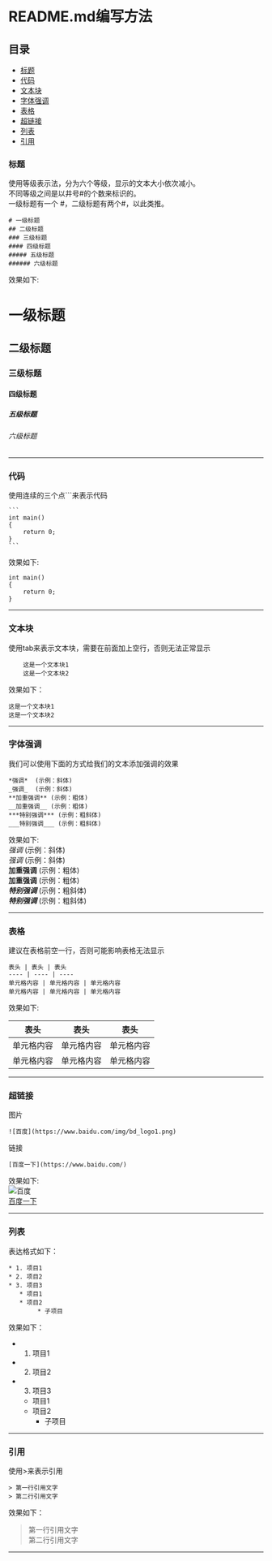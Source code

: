README.md编写方法
===================================

## 目录
* [标题](#标题)
* [代码](#代码)
* [文本块](#文本块)
* [字体强调](#字体强调)
* [表格](#表格)
* [超链接](#超链接)
* [列表](#列表)
* [引用](#引用)

### 标题
使用等级表示法，分为六个等级，显示的文本大小依次减小。  
不同等级之间是以井号#的个数来标识的。  
一级标题有一个 #，二级标题有两个#，以此类推。  

	# 一级标题  
	## 二级标题  
	### 三级标题  
	#### 四级标题  
	##### 五级标题  
	###### 六级标题  

效果如下:  
# 一级标题  
## 二级标题  
### 三级标题  
#### 四级标题  
##### 五级标题  
###### 六级标题  

***


### 代码
使用连续的三个点```来表示代码  

	```
	int main()
	{
		return 0;
	}
	```

效果如下: 
```
int main()
{
	return 0;
}
```

***


### 文本块
使用tab来表示文本块，需要在前面加上空行，否则无法正常显示  

	  
		这是一个文本块1
		这是一个文本块2
效果如下：

	这是一个文本块1
	这是一个文本块2

***


### 字体强调
我们可以使用下面的方式给我们的文本添加强调的效果  

	*强调*  (示例：斜体)  
	_强调_  (示例：斜体)  
	**加重强调** (示例：粗体)  
	__加重强调__ (示例：粗体)  
	***特别强调*** (示例：粗斜体)  
	___特别强调___ (示例：粗斜体)  

效果如下:  
*强调*  (示例：斜体)  
_强调_  (示例：斜体)  
**加重强调** (示例：粗体)  
__加重强调__ (示例：粗体)  
***特别强调*** (示例：粗斜体)  
___特别强调___ (示例：粗斜体)  

***



### 表格
建议在表格前空一行，否则可能影响表格无法显示  

	
	表头 | 表头 | 表头
	---- | ---- | ----
	单元格内容 | 单元格内容 | 单元格内容
	单元格内容 | 单元格内容 | 单元格内容

效果如下:  

 表头 | 表头 | 表头
 ---- | ---- | ----  
 单元格内容 | 单元格内容 | 单元格内容 
 单元格内容 | 单元格内容 | 单元格内容  
 
***



### 超链接

图片  

	![百度](https://www.baidu.com/img/bd_logo1.png)

链接  

	[百度一下](https://www.baidu.com/) 

效果如下:  
![百度](https://www.baidu.com/img/bd_logo1.png)  
[百度一下](https://www.baidu.com/)   

***




### 列表
表达格式如下：  
```
* 1. 项目1  
* 2. 项目2  
* 3. 项目3  
   * 项目1  
   * 项目2 
		* 子项目
```
效果如下：  
* 1. 项目1  
* 2. 项目2  
* 3. 项目3  
   * 项目1  
   * 项目2  
		* 子项目  

***



### 引用
使用>来表示引用  
```
> 第一行引用文字
> 第二行引用文字
```
效果如下：
> 第一行引用文字  
> 第二行引用文字   

***
